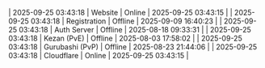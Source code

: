 | 2025-09-25 03:43:18 | Website | Online | 2025-09-25 03:43:15 |
| 2025-09-25 03:43:18 | Registration | Offline | 2025-09-09 16:40:23 |
| 2025-09-25 03:43:18 | Auth Server | Offline | 2025-08-18 09:33:31 |
| 2025-09-25 03:43:18 | Kezan (PvE) | Offline | 2025-08-03 17:58:02 |
| 2025-09-25 03:43:18 | Gurubashi (PvP) | Offline | 2025-08-23 21:44:06 |
| 2025-09-25 03:43:18 | Cloudflare | Online | 2025-09-25 03:43:15 |
